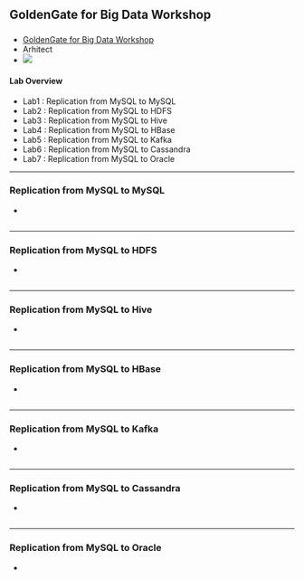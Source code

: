 
## GoldenGate for Big Data Workshop
### 
* [GoldenGate for Big Data Workshop](https://apexapps.oracle.com/pls/apex/dbpm/r/livelabs/workshop-attendee-2?p210_workshop_id=692&p210_type=3&session=100853554759047)
* Arhitect
 * ![](https://oracle.github.io/learning-library/data-management-library/goldengate/bigdata/introduction/images/image110_1.png)
#### Lab Overview
  * Lab1 : Replication from MySQL to MySQL 
  * Lab2 : Replication from MySQL to HDFS
  * Lab3 : Replication from MySQL to Hive 
  * Lab4 : Replication from MySQL to HBase
  * Lab5 : Replication from MySQL to Kafka 
  * Lab6 : Replication from MySQL to Cassandra 
  * Lab7 : Replication from MySQL to Oracle 
----

### Replication from MySQL to MySQL 

*
```
```

----
### Replication from MySQL to HDFS

*
```
```

----
### Replication from MySQL to Hive 

*
```
```

----
### Replication from MySQL to HBase

*
```
```

----
### Replication from MySQL to Kafka 

*
```
```

----
### Replication from MySQL to Cassandra 

*
```
```

----
### Replication from MySQL to Oracle 

*
```
```
